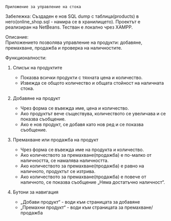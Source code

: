 	Приложение за управление на стока

Забележка: Създаден е нов SQL dump с таблица(products) в него(online_shop.sql - намира се в хранилището).
Проектът е реализиран на NetBeans. Тестван е локално чрез XAMPP.

Описание:  
Приложението позволява управление на продукти: добавяне, премахване, продажба и проверка на наличностите.

Функционалности:
1. Списък на продуктите 
   - Показва всички продукти с тяхната цена и количество.  
   - Извежда се общото количество и общата стойност на наличната стока.

2. Добавяне на продукт
   - Чрез форма се въвежда име, цена и количество.  
   - Ако продуктът вече съществува, количеството се увеличава и се показва съобщение.  
   - Ако е нов продукт, се добавя като нов ред и се показва съобщение.

3. Премахване или продажба на продукт
   - Чрез форма се въвежда име на продукта и количество.  
   - Ако количеството за премахване(продажба) е по-малко от наличността, се намалява наличността.  
   - Ако количеството за премахване(продажба) е равно на наличното, продуктът се изтрива.  
   - Ако количеството за премахване(продажба) е повече от наличното, се показва съобщение „Няма достатъчно наличност“.

5. Бутони за навигация
   - „Добави продукт“ - води към страницата за добавяне  
   - „Премахни продукт“ - води към страницата за премахване/продажба

